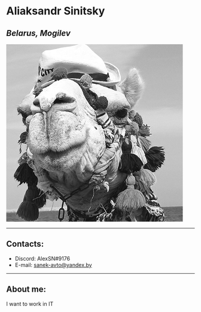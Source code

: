 # Aliaksandr Sinitsky
## _Belarus, Mogilev_
![ ](Avatar.jpg)
___
## Contacts:
*	Discord: AlexSN#9176
*	E-mail: sanek-avto@yandex.by
___
## About me:
I want to work in IT